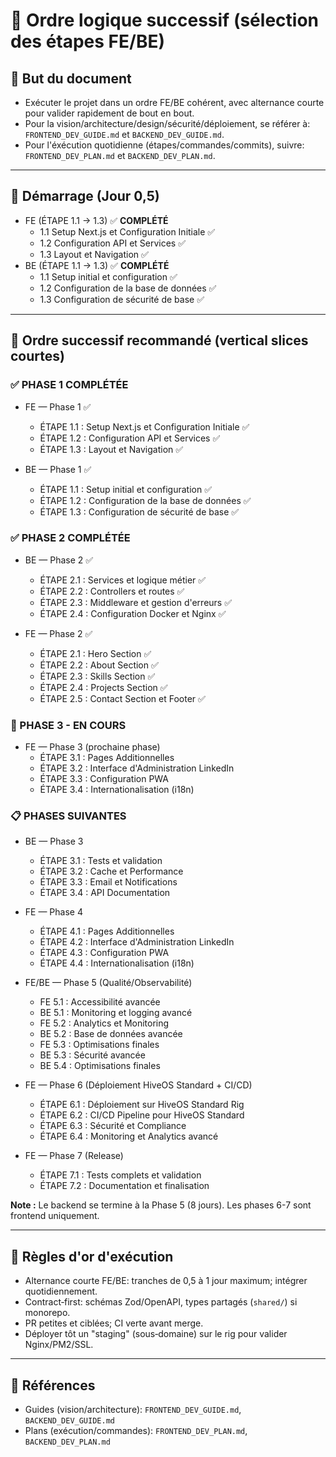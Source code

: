 # 📑 Ordre logique successif (sélection des étapes FE/BE)

## 🎯 But du document
- Exécuter le projet dans un ordre FE/BE cohérent, avec alternance courte pour valider rapidement de bout en bout.
- Pour la vision/architecture/design/sécurité/déploiement, se référer à: `FRONTEND_DEV_GUIDE.md` et `BACKEND_DEV_GUIDE.md`.
- Pour l'éxécution quotidienne (étapes/commandes/commits), suivre: `FRONTEND_DEV_PLAN.md` et `BACKEND_DEV_PLAN.md`.

---
## 🚦 Démarrage (Jour 0,5)
- FE (ÉTAPE 1.1 → 1.3) ✅ **COMPLÉTÉ**
  - 1.1 Setup Next.js et Configuration Initiale ✅
  - 1.2 Configuration API et Services ✅
  - 1.3 Layout et Navigation ✅
- BE (ÉTAPE 1.1 → 1.3) ✅ **COMPLÉTÉ**
  - 1.1 Setup initial et configuration ✅
  - 1.2 Configuration de la base de données ✅
  - 1.3 Configuration de sécurité de base ✅

---
## 🔁 Ordre successif recommandé (vertical slices courtes)

### ✅ PHASE 1 COMPLÉTÉE
- FE — Phase 1 ✅
  - ÉTAPE 1.1 : Setup Next.js et Configuration Initiale ✅
  - ÉTAPE 1.2 : Configuration API et Services ✅
  - ÉTAPE 1.3 : Layout et Navigation ✅

- BE — Phase 1 ✅
  - ÉTAPE 1.1 : Setup initial et configuration ✅
  - ÉTAPE 1.2 : Configuration de la base de données ✅
  - ÉTAPE 1.3 : Configuration de sécurité de base ✅

### ✅ PHASE 2 COMPLÉTÉE
- BE — Phase 2 ✅
  - ÉTAPE 2.1 : Services et logique métier ✅
  - ÉTAPE 2.2 : Controllers et routes ✅
  - ÉTAPE 2.3 : Middleware et gestion d'erreurs ✅
  - ÉTAPE 2.4 : Configuration Docker et Nginx ✅

- FE — Phase 2 ✅
  - ÉTAPE 2.1 : Hero Section ✅
  - ÉTAPE 2.2 : About Section ✅
  - ÉTAPE 2.3 : Skills Section ✅
  - ÉTAPE 2.4 : Projects Section ✅
  - ÉTAPE 2.5 : Contact Section et Footer ✅

### 🔄 PHASE 3 - EN COURS
- FE — Phase 3 (prochaine phase)
  - ÉTAPE 3.1 : Pages Additionnelles
  - ÉTAPE 3.2 : Interface d'Administration LinkedIn
  - ÉTAPE 3.3 : Configuration PWA
  - ÉTAPE 3.4 : Internationalisation (i18n)

### 📋 PHASES SUIVANTES
- BE — Phase 3
  - ÉTAPE 3.1 : Tests et validation
  - ÉTAPE 3.2 : Cache et Performance
  - ÉTAPE 3.3 : Email et Notifications
  - ÉTAPE 3.4 : API Documentation

- FE — Phase 4
  - ÉTAPE 4.1 : Pages Additionnelles
  - ÉTAPE 4.2 : Interface d'Administration LinkedIn
  - ÉTAPE 4.3 : Configuration PWA
  - ÉTAPE 4.4 : Internationalisation (i18n)

- FE/BE — Phase 5 (Qualité/Observabilité)
  - FE 5.1 : Accessibilité avancée
  - BE 5.1 : Monitoring et logging avancé
  - FE 5.2 : Analytics et Monitoring
  - BE 5.2 : Base de données avancée
  - FE 5.3 : Optimisations finales
  - BE 5.3 : Sécurité avancée
  - BE 5.4 : Optimisations finales

- FE — Phase 6 (Déploiement HiveOS Standard + CI/CD)
  - ÉTAPE 6.1 : Déploiement sur HiveOS Standard Rig
  - ÉTAPE 6.2 : CI/CD Pipeline pour HiveOS Standard
  - ÉTAPE 6.3 : Sécurité et Compliance
  - ÉTAPE 6.4 : Monitoring et Analytics avancé

- FE — Phase 7 (Release)
  - ÉTAPE 7.1 : Tests complets et validation
  - ÉTAPE 7.2 : Documentation et finalisation

**Note :** Le backend se termine à la Phase 5 (8 jours). Les phases 6-7 sont frontend uniquement.

---
## 🧭 Règles d'or d'exécution
- Alternance courte FE/BE: tranches de 0,5 à 1 jour maximum; intégrer quotidiennement.
- Contract‑first: schémas Zod/OpenAPI, types partagés (`shared/`) si monorepo.
- PR petites et ciblées; CI verte avant merge.
- Déployer tôt un "staging" (sous‑domaine) sur le rig pour valider Nginx/PM2/SSL.

---
## 🔗 Références
- Guides (vision/architecture): `FRONTEND_DEV_GUIDE.md`, `BACKEND_DEV_GUIDE.md`
- Plans (exécution/commandes): `FRONTEND_DEV_PLAN.md`, `BACKEND_DEV_PLAN.md`

